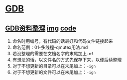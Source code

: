 # [GDB](./)   
## [GDB资料整理](./01-gdb-study)      [img](./01-gdb-study/img)    [code](./02-code)       

1. 命名时用编号，有代码的话最好和代码文件链接起来     
2. 命名范例：01-多线程-qmutex用法.md  
3. 若没整理的需要在文档名字的末尾加上`-nf`  
4. 有想法的话，以文件名的方式先保存下来，以便后续整理   
5. 对于不想更新的目录可以在末尾加上：`-ign`   
6. 对于不想更新的文件可以在末尾加上：`-ign`    


